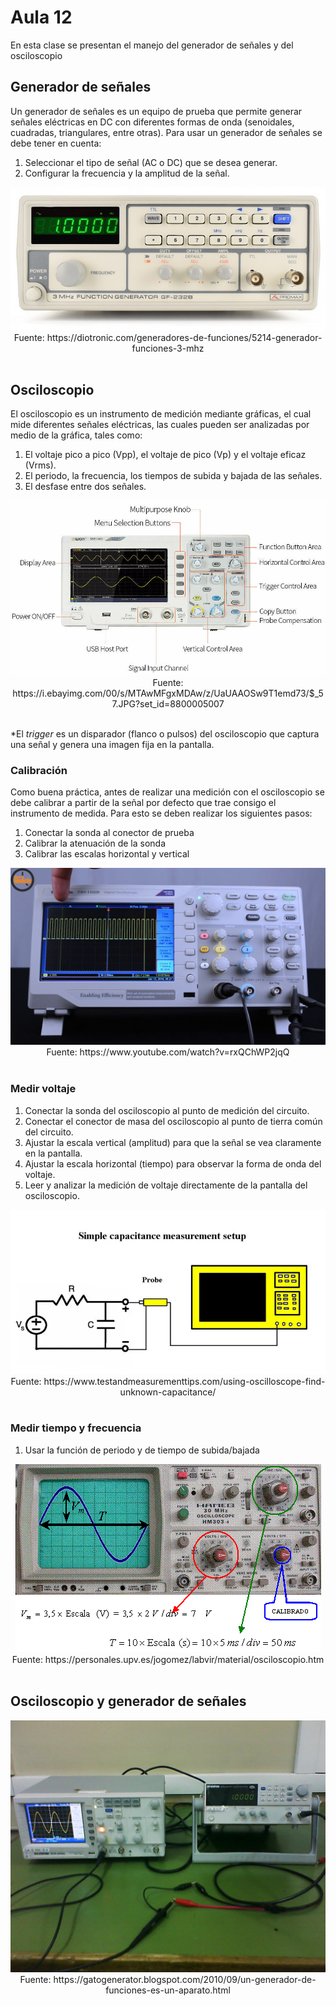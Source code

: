<h1>Aula 12</h1>

En esta clase se presentan el manejo del generador de señales y del osciloscopio

<h2>Generador de señales</h2>

Un generador de señales es un equipo de prueba que permite generar señales eléctricas en DC con diferentes formas de onda (senoidales, cuadradas, triangulares, entre otras). Para usar un generador de señales se debe tener en cuenta:

1. Seleccionar el tipo de señal (AC o DC) que se desea generar.
2. Configurar la frecuencia y la amplitud de la señal.

<div align="center">
<img src="Imagenes/image-1.png" alt="Generador de señales"/>
<br>
<figcaption>Fuente: https://diotronic.com/generadores-de-funciones/5214-generador-funciones-3-mhz</figcaption>
<br>
</div>

<h2>Osciloscopio</h2>

El osciloscopio es un instrumento de medición mediante gráficas, el cual mide diferentes señales eléctricas, las cuales pueden ser analizadas por medio de la gráfica, tales como:

1. El voltaje pico a pico (Vpp), el voltaje de pico (Vp) y el voltaje eficaz (Vrms).
2. El periodo, la frecuencia, los tiempos de subida y bajada de las señales.
3. El desfase entre dos señales.

<div align="center">
<img src="Imagenes/image-5.png" alt="osciloscopio"/>
<br>
<figcaption>Fuente: https://i.ebayimg.com/00/s/MTAwMFgxMDAw/z/UaUAAOSw9T1emd73/$_57.JPG?set_id=8800005007</figcaption>
<br>
</div>

*El <i>trigger</i> es un disparador (flanco o pulsos) del osciloscopio que captura una señal y genera una imagen fija en la pantalla.

<h3>Calibración</h3>

Como buena práctica, antes de realizar una medición con el osciloscopio se debe calibrar a partir de la señal por defecto que trae consigo el instrumento de medida. Para esto se deben realizar los siguientes pasos:

1. Conectar la sonda al conector de prueba
2. Calibrar la atenuación de la sonda
3. Calibrar las escalas horizontal y vertical

<div align="center">
<img src="Imagenes/image-4.png" alt="calibración"/>
<br>
<figcaption>Fuente: https://www.youtube.com/watch?v=rxQChWP2jqQ</figcaption>
<br>
</div>

<h3>Medir voltaje</h3>

1. Conectar la sonda del osciloscopio al punto de medición del circuito.
2. Conectar el conector de masa del osciloscopio al punto de tierra común del circuito.
2. Ajustar la escala vertical (amplitud) para que la señal se vea claramente en la pantalla.
3. Ajustar la escala horizontal (tiempo) para observar la forma de onda del voltaje.
4. Leer y analizar la medición de voltaje directamente de la pantalla del osciloscopio.

<div align="center">
<img src="Imagenes/image-3.png" alt="medición voltaje"/>
<br>
<figcaption>Fuente: https://www.testandmeasurementtips.com/using-oscilloscope-find-unknown-capacitance/</figcaption>
<br>
</div>

<h3>Medir tiempo y frecuencia</h3>

1. Usar la función de periodo y de tiempo de subida/bajada

<div align="center">
<img src="Imagenes/image-2.png" alt="medición por división"/>
<br>
<figcaption>Fuente: https://personales.upv.es/jogomez/labvir/material/osciloscopio.htm</figcaption>
<br>
</div>

<h2>Osciloscopio y generador de señales</h2>

<div align="center">
<img src="Imagenes/image.png" alt="Osciloscopio y generador de señales"/>
<br>
<figcaption>Fuente: https://gatogenerator.blogspot.com/2010/09/un-generador-de-funciones-es-un-aparato.html</figcaption>
<br>
</div>